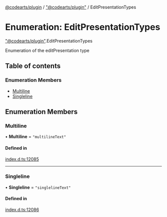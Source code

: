 [@codearts/plugin](../README.md) / ["@codearts/plugin"](../modules/_codearts_plugin_.md) / EditPresentationTypes

# Enumeration: EditPresentationTypes

["@codearts/plugin"](../modules/_codearts_plugin_.md).EditPresentationTypes

Enumeration of the editPresentation type

## Table of contents

### Enumeration Members

- [Multiline](codearts_plugin_.EditPresentationTypes.md#multiline)
- [Singleline](codearts_plugin_.EditPresentationTypes.md#singleline)

## Enumeration Members

### Multiline

• **Multiline** = ``"multilineText"``

#### Defined in

[index.d.ts:12085](https://github.com/huaweicloud/cloudide-plugin-api/blob/03b481c/index.d.ts#L12085)

___

### Singleline

• **Singleline** = ``"singlelineText"``

#### Defined in

[index.d.ts:12086](https://github.com/huaweicloud/cloudide-plugin-api/blob/03b481c/index.d.ts#L12086)
